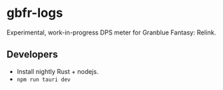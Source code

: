 # gbfr-logs

Experimental, work-in-progress DPS meter for Granblue Fantasy: Relink.

## Developers

- Install nightly Rust + nodejs.
- `npm run tauri dev`
